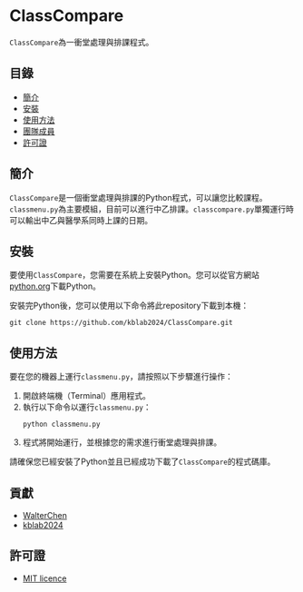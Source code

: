 # ClassCompare

`ClassCompare`為一衝堂處理與排課程式。

## 目錄

- [簡介](#簡介)
- [安裝](#安裝)
- [使用方法](#使用方法)
- [團隊成員](#團隊成員)
- [許可證](#許可證)


## 簡介

`ClassCompare`是一個衝堂處理與排課的Python程式，可以讓您比較課程。`classmenu.py`為主要模組，目前可以進行中乙排課。`classcompare.py`單獨運行時可以輸出中乙與醫學系同時上課的日期。

## 安裝

要使用`ClassCompare`，您需要在系統上安裝Python。您可以從官方網站[python.org](https://www.python.org/)下載Python。

安裝完Python後，您可以使用以下命令將此repository下載到本機：

```
git clone https://github.com/kblab2024/ClassCompare.git
```

## 使用方法
要在您的機器上運行`classmenu.py`，請按照以下步驟進行操作：

1. 開啟終端機（Terminal）應用程式。
2. 執行以下命令以運行`classmenu.py`：
    ```
    python classmenu.py
    ```
3. 程式將開始運行，並根據您的需求進行衝堂處理與排課。

請確保您已經安裝了Python並且已經成功下載了`ClassCompare`的程式碼庫。

## 貢獻

- [WalterChen](https://github.com/WalterChen)
- [kblab2024](https://github.com/kblab2024)

## 許可證
- [MIT licence](https://opensource.org/licenses/MIT)